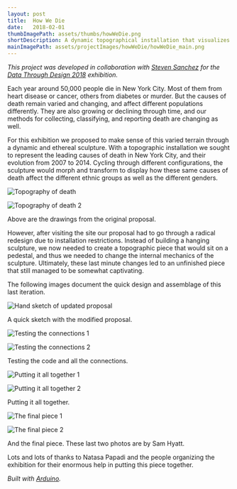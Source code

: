 ```yaml
---
layout: post
title:  How We Die
date:   2018-02-01
thumbImagePath: assets/thumbs/howWeDie.png
shortDescription: A dynamic topographical installation that visualizes the leading causes of death in New York City between 2007 and 2013.
mainImagePath: assets/projectImages/howWeDie/howWeDie_main.png
---
```

*This project was developed in collaboration with [Steven Sanchez](https://steven-sanchez.com/) for the [Data Through Design 2018](http://2018.datathroughdesign.com/) exhibition.*

Each year around 50,000 people die in New York City. Most of them from heart disease or cancer, others from diabetes or murder. But the causes of death remain varied and changing, and affect different populations differently. They are also growing or declining through time, and our methods for collecting, classifying, and reporting death are changing as well.

For this exhibition we proposed to make sense of this varied terrain through a dynamic and ethereal sculpture. With a topographic installation we sought to represent the leading causes of death in New York City, and their evolution from 2007 to 2014. Cycling through different configurations, the sculpture would morph and transform to display how these same causes of death affect the different ethnic groups as well as the different genders.

![Topography of death](../../../assets/projectImages/howWeDie/Death_02.png)

![Topography of death 2](../../../assets/projectImages/howWeDie/Death_03.png)

Above are the drawings from the original proposal.

However, after visiting the site our proposal had to go through a radical redesign due to installation restrictions. Instead of building a hanging sculpture, we now needed to create a topographic piece that would sit on a pedestal, and thus we needed to change the internal mechanics of the sculpture. Ultimately, these last minute changes led to an unfinished piece that still managed to be somewhat captivating.

The following images document the quick design and assemblage of this last iteration.

![Hand sketch of updated proposal](../../../assets/projectImages/howWeDie/Death_04.png)

A quick sketch with the modified proposal.

![Testing the connections 1](../../../assets/projectImages/howWeDie/Death_05.png)

![Testing the connections 2](../../../assets/projectImages/howWeDie/Death_06.png)

Testing the code and all the connections.

![Putting it all together 1](../../../assets/projectImages/howWeDie/Death_07.png)

![Putting it all together 2](../../../assets/projectImages/howWeDie/Death_08.png)

Putting it all together.

![The final piece 1](../../../assets/projectImages/howWeDie/Death_09.png)

![The final piece 2](../../../assets/projectImages/howWeDie/Death_10.png)

And the final piece. These last two photos are by Sam Hyatt.

Lots and lots of thanks to Natasa Papadi and the people organizing the exhibition for their enormous help in putting this piece together.

*Built with [Arduino](https://www.arduino.cc/).*